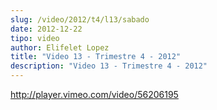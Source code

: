 ```yaml
---
slug: /video/2012/t4/l13/sabado
date: 2012-12-22
tipo: video
author: Elifelet Lopez
title: "Video 13 - Trimestre 4 - 2012"
description: "Video 13 - Trimestre 4 - 2012"
---
```


http://player.vimeo.com/video/56206195
